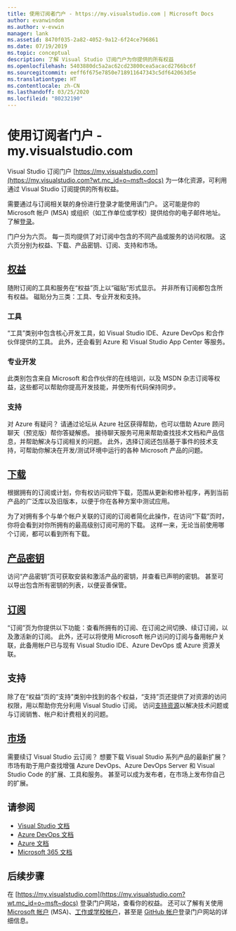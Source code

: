 ```yaml
---
title: 使用订阅者门户 - https://my.visualstudio.com | Microsoft Docs
author: evanwindom
ms.author: v-evwin
manager: lank
ms.assetid: 8470f035-2a82-4052-9a12-6f24ce796861
ms.date: 07/19/2019
ms.topic: conceptual
description: 了解 Visual Studio 订阅门户为你提供的所有权益
ms.openlocfilehash: 5403880dc5a2ac62cd23800cea5acacd2766bc6f
ms.sourcegitcommit: eeff6f675e7850e718911647343c5df642063d5e
ms.translationtype: HT
ms.contentlocale: zh-CN
ms.lasthandoff: 03/25/2020
ms.locfileid: "80232190"
---
```

# <a name="using-the-subscriber-portal---myvisualstudiocom"></a>使用订阅者门户 - my.visualstudio.com

Visual Studio 订阅门户 [https://my.visualstudio.com](https://my.visualstudio.com?wt.mc_id=o~msft~docs) 为一体化资源，可利用通过 Visual Studio 订阅提供的所有权益。

需要通过与订阅相关联的身份进行登录才能使用该门户。  这可能是你的 Microsoft 帐户 (MSA) 或组织（如工作单位或学校）提供给你的电子邮件地址。  了解[登录](signing-in.md)。

门户分为六页。  每一页均提供了对订阅中包含的不同产品或服务的访问权限。  这六页分别为权益、下载、产品密钥、订阅、支持和市场。

## <a name="benefits"></a>[权益](https://my.visualstudio.com/benefits?wt.mc_id=o~msft~docs)
随附订阅的工具和服务在“权益”页上以“磁贴”形式显示。  并非所有订阅都包含所有权益。 磁贴分为三类：工具、专业开发和支持。  

### <a name="tools"></a>工具
“工具”类别中包含核心开发工具，如 Visual Studio IDE、Azure DevOps 和合作伙伴提供的工具。  此外，还会看到 Azure 和 Visual Studio App Center 等服务。

### <a name="professional-development"></a>专业开发
此类别包含来自 Microsoft 和合作伙伴的在线培训，以及 MSDN 杂志订阅等权益，这些都可以帮助你提高开发技能，并使所有代码保持同步。

### <a name="support"></a>支持
对 Azure 有疑问？  请通过论坛从 Azure 社区获得帮助，也可以借助 Azure 顾问聊天（预览版）帮你答疑解惑。  接待聊天服务可用来帮助查找技术文档和产品信息，并帮助解决与订阅相关的问题。  此外，选择订阅还包括基于事件的技术支持，可帮助你解决在开发/测试环境中运行的各种 Microsoft 产品的问题。

## <a name="downloads"></a>[下载](https://my.visualstudio.com/downloads?wt.mc_id=o~msft~docs)
根据拥有的订阅或计划，你有权访问软件下载，范围从更新和修补程序，再到当前产品的广泛库以及旧版本，以便于你在各种方案中测试应用。

为了对拥有多个与单个帐户关联的订阅的订阅者简化此操作，在访问“下载”页时，你将会看到对你所拥有的最高级别订阅可用的下载。  这样一来，无论当前使用哪个订阅，都可以看到所有下载。

## <a name="product-keys"></a>[产品密钥](https://my.visualstudio.com/productkeys?wt.mc_id=o~msft~docs)
访问“产品密钥”页可获取安装和激活产品的密钥，并查看已声明的密钥。  甚至可以导出包含所有密钥的列表，以便妥善保管。

## <a name="subscriptions"></a>[订阅](https://my.visualstudio.com/subscriptions?wt.mc_id=o~msft~docs)
“订阅”页为你提供以下功能：查看所拥有的订阅、在订阅之间切换、续订订阅，以及激活新的订阅。 此外，还可以将使用 Microsoft 帐户访问的订阅与备用帐户关联，此备用帐户已与现有 Visual Studio IDE、Azure DevOps 或 Azure 资源关联。

## <a name="support"></a>支持

除了在“权益”页的“支持”类别中找到的各个权益，“支持”页还提供了对资源的访问权限，用以帮助你充分利用 Visual Studio 订阅。 访问[支持资源](https://visualstudio.microsoft.com/subscriptions/support/)以解决技术问题或与订阅销售、帐户和计费相关的问题。

## <a name="marketplace"></a>[市场](https://marketplace.visualstudio.com/)

需要续订 Visual Studio 云订阅？  想要下载 Visual Studio 系列产品的最新扩展？  市场有助于用户查找增强 Azure DevOps、Azure DevOps Server 和 Visual Studio Code 的扩展、工具和服务。 甚至可以成为发布者，在市场上发布你自己的扩展。

## <a name="see-also"></a>请参阅
- [Visual Studio 文档](https://docs.microsoft.com/visualstudio/)
- [Azure DevOps 文档](https://docs.microsoft.com/azure/devops/)
- [Azure 文档](https://docs.microsoft.com/azure/)
- [Microsoft 365 文档](https://docs.microsoft.com/microsoft-365/)

## <a name="next-steps"></a>后续步骤
在 [https://my.visualstudio.com](https://my.visualstudio.com?wt.mc_id=o~msft~docs) 登录门户网站，查看你的权益。  还可以了解有关使用 [Microsoft 帐户](sign-in-msa.md) (MSA)、[工作或学校帐户](sign-in-work.md)，甚至是 [GitHub 帐户](sign-in-github.md)登录门户网站的详细信息。 